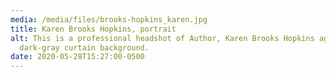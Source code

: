 ```yaml
---
media: /media/files/brooks-hopkins_karen.jpg
title: Karen Brooks Hopkins, portrait
alt: This is a professional headshot of Author, Karen Brooks Hopkins against a
  dark-gray curtain background.
date: 2020-05-28T15:27:00-0500
---
```

